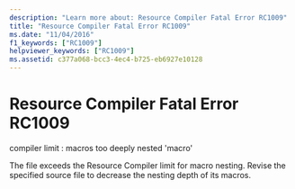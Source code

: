 ```yaml
---
description: "Learn more about: Resource Compiler Fatal Error RC1009"
title: "Resource Compiler Fatal Error RC1009"
ms.date: "11/04/2016"
f1_keywords: ["RC1009"]
helpviewer_keywords: ["RC1009"]
ms.assetid: c377a068-bcc3-4ec4-b725-eb6927e10128
---
```

# Resource Compiler Fatal Error RC1009

compiler limit : macros too deeply nested 'macro'

The file exceeds the Resource Compiler limit for macro nesting. Revise the specified source file to decrease the nesting depth of its macros.
